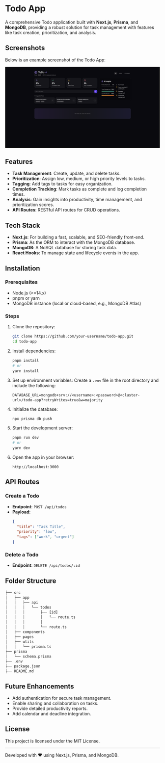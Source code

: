 # Todo App

A comprehensive Todo application built with **Next.js**, **Prisma**, and **MongoDB**, providing a robust solution for task management with features like task creation, prioritization, and analysis.

## Screenshots

Below is an example screenshot of the Todo App:

![Todo App Screenshot](https://github.com/notyashpanchal/To-Do/blob/master/public/fussai.png)



## Features

- **Task Management**: Create, update, and delete tasks.
- **Prioritization**: Assign low, medium, or high priority levels to tasks.
- **Tagging**: Add tags to tasks for easy organization.
- **Completion Tracking**: Mark tasks as complete and log completion times.
- **Analysis**: Gain insights into productivity, time management, and prioritization scores.
- **API Routes**: RESTful API routes for CRUD operations.

## Tech Stack

- **Next.js**: For building a fast, scalable, and SEO-friendly front-end.
- **Prisma**: As the ORM to interact with the MongoDB database.
- **MongoDB**: A NoSQL database for storing task data.
- **React Hooks**: To manage state and lifecycle events in the app.

## Installation

### Prerequisites
- Node.js (>=14.x)
- pnpm or yarn
- MongoDB instance (local or cloud-based, e.g., MongoDB Atlas)

### Steps

1. Clone the repository:
   ```bash
   git clone https://github.com/your-username/todo-app.git
   cd todo-app
   ```

2. Install dependencies:
   ```bash
   pnpm install
   # or
   yarn install
   ```

3. Set up environment variables:
   Create a `.env` file in the root directory and include the following:
   ```env
   DATABASE_URL=mongodb+srv://<username>:<password>@<cluster-url>/todo-app?retryWrites=true&w=majority
   ```

4. Initialize the database:
   ```bash
   npx prisma db push
   ```

5. Start the development server:
   ```bash
   pnpm run dev
   # or
   yarn dev
   ```

6. Open the app in your browser:
   ```
   http://localhost:3000
   ```

## API Routes

### Create a Todo
- **Endpoint**: `POST /api/todos`
- **Payload**:
  ```json
  {
    "title": "Task Title",
    "priority": "low",
    "tags": ["work", "urgent"]
  }
  ```

<!-- ### Get All Todos
- **Endpoint**: `GET /api/todos`

### Update a Todo
- **Endpoint**: `PUT /api/todos/:id`
- **Payload**:
  ```json
  {
    "title": "Updated Task Title",
    "completed": true
  }
  ``` -->

### Delete a Todo
- **Endpoint**: `DELETE /api/todos/:id`

## Folder Structure

```
├── src
│   ├── app
│   │   ├── api
│   │   │   └── todos
│   │   │       ├── [id]
│   │   │       │   └── route.ts
│   │   │       │
│   │   │       └── route.ts
│   ├── components
│   ├── pages
│   ├── utils
│   │   └── prisma.ts
├── prisma
│   └── schema.prisma
├── .env
├── package.json
├── README.md
```

## Future Enhancements

- Add authentication for secure task management.
- Enable sharing and collaboration on tasks.
- Provide detailed productivity reports.
- Add calendar and deadline integration.

## License

This project is licensed under the MIT License.

---

Developed with ❤️ using Next.js, Prisma, and MongoDB.

